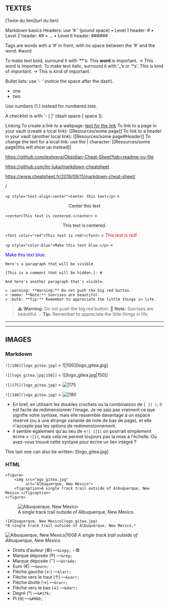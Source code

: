 
## TEXTES

[Texte du lien](url du lien)

Markdown basics 
Headers: 
use ‘# ’ (pound space) 
• Level 1 header: # 
• Level 2 header: ## 
• … 
• Level 6 header: ###### 

Tags are words with a ‘#’ in front, with no space between the ‘#’ and the word: #word 

To make text bold, surround it with ‘**’s: 
This **word** is important. → This word is important. 
To make text italic, surround it with ‘_’s or ‘*s’. _This is_ kind of *important*. → This is kind of important. 

Bullet lists: 
use ‘- ‘ (notice the space after the dash). 
- one 
- two 

Use numbers (1.) instead for numbered lists. 

A checklist is with ‘- [ ]’ (dash space [ space ]).

Linking To create a link to a webpage:  [text for the link](https://example.com/) 
To link to a page in your vault (create a local link): [[Resources/some page]] 
To link to a header in your vault (another local link): [[Resources/some page#Header]] 
To change the text for a local link: use the | character: [[Resources/some page|this will show up instead]] 


https://github.com/ieshreya/Obsidian-Cheat-Sheet?tab=readme-ov-file

https://github.com/im-luka/markdown-cheatsheet

https://www.cheatsheet.fr/2019/09/11/markdown-cheat-sheet/

/

```<p style="text-align:center">Center this text</p>``` = <p style="text-align:center">Center this text</p>

```<center>This text is centered.</center>``` = <center>This text is centered.</center>

```<font color="red">This text is red!</font>``` = <font color="red">This text is red!</font>

```<p style="color:blue">Make this text blue.</p>``` = <p style="color:blue">Make this text blue.</p>

```
Here's a paragraph that will be visible.

[This is a comment that will be hidden.]: # 

And here's another paragraph that's visible.
```

[This is a comment that will be hidden.]: # 



```
> :warning: **Warning:** Do not push the big red button.
> :memo: **Note:** Sunrises are beautiful.
> :bulb: **Tip:** Remember to appreciate the little things in life.
```

> :warning: **Warning:** Do not push the big red button.
> :memo: **Note:** Sunrises are beautiful.
> :bulb: **Tip:** Remember to appreciate the little things in life.

---
***

## IMAGES

### Markdown

```![|100][logo_gitea.jpg]```  =  ![|100][logo_gitea.jpg]

```![[logo_gitea.jpg|150]]``` = ![[logo_gitea.jpg|150]]

```![|175](logo_gitea.jpg)```  =  ![|175](logo_gitea.jpg)

```![|180](logo_gitea.jpg)```  =  ![|180](logo_gitea.jpg)


- En bref, en utilisant les doubles crochets ou la combinaison de `[ ]( )`, il est facile de redimensionner l'image. Je ne sais pas vraiment ce que signifie votre syntaxe, mais elle ressemble davantage à un espace réservé (ou à une étrange variante de note de bas de page), et elle n'accepte pas les options de redimensionnement.
- Il semble également qu'au lieu de «`![ ][1]` on pourrait simplement écrire » `![1]`, mais cela ne permet toujours pas la mise à l'échelle. Où avez-vous trouvé cette syntaxe pour écrire un lien intégré ?



This last one can also be written: ![logo_gitea.jpg]

[1]:https://upload.wikimedia.org/wikipedia/commons/thumb/c/c4/Illustration_-_Printemps_Parfum%C3%A9_-_page_131.jpg/336px-Illustration_-_Printemps_Parfum%C3%A9_-_page_131.jpg




### HTML


```
<figure>
    <img src="ogo_gitea.jpg"
         alt="Albuquerque, New Mexico">
    <figcaption>A single track trail outside of Albuquerque, New Mexico.</figcaption>
</figure>
```
<figure>
    <img src="logo_gitea.jpg"
         alt="Albuquerque, New Mexico">
    <figcaption>A single track trail outside of Albuquerque, New Mexico.</figcaption>
</figure>

```
![Albuquerque, New Mexico](ogo_gitea.jpg)
*A single track trail outside of Albuquerque, New Mexico.*
```

![Albuquerque, New Mexico|1008](logo_gitea.jpg)
*A single track trail outside of Albuquerque, New Mexico.*


- Droits d'auteur (©) —`&copy;` - &copy;
- Marque déposée (®) —`&reg;`
- Marque déposée (™) —`&trade;`
- Euro (€) —`&euro;`
- Flèche gauche (←) —`&larr;`
- Flèche vers le haut (↑) —`&uarr;`
- Flèche droite (→) —`&rarr;`
- Flèche vers le bas (↓) —`&darr;`
- Degré (°) —`&#176;`
- Pi (π) —`&#960;`





